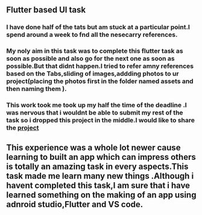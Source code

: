 ## Flutter based UI task

### I have done half of the tats but am stuck at a particular point.I spend around a week to fnd all the nesecarry references.
### My noly aim in this task was to complete this flutter task  as soon as possible and also go for the next one as soon as possible.But that didnt happen.I tried to refer amny references based on the Tabs,sliding of images,addding photos to ur project(placing the photos first in the folder named assets and then naming them ).

### This work took me took up my half the time of the deadline .I was nervous that i wouldnt be able to submit my rest of the task so i dropped this project in the middle.I would like to share the [project]()

## This experience was a whole lot newer cause learning to built an app which can impress others is totally an amazing task in every aspects.This task made me learn many new things .Although i havent completed this task,I am sure that i have learned something on the making of an app using adnroid studio,Flutter and VS code.



